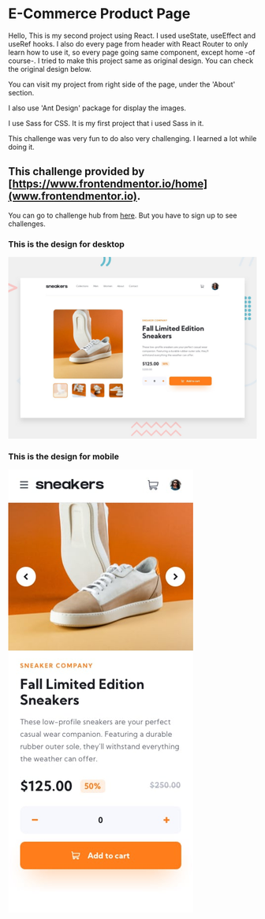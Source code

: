# E-Commerce Product Page

Hello,
This is my second project using React. I used useState, useEffect and useRef hooks.
I also do every page from header with React Router to only learn how to use it, so every page going same component, except home -of course-.
I tried to make this project same as original design.
You can check the original design below.

You can visit my project from right side of the page, under the 'About' section.

I also use 'Ant Design' package for display the images.

I use Sass for CSS. It is my first project that i used Sass in it.

This challenge was very fun to do also very challenging. I learned a lot while doing it.

## This challenge provided by [https://www.frontendmentor.io/home](www.frontendmentor.io).

You can go to challenge hub from [here](https://www.frontendmentor.io/challenges/ecommerce-product-page-UPsZ9MJp6/hub/ecommerce-product-page-rD3JjWkAUG).
But you have to sign up to see challenges.


### This is the design for desktop

![Design preview for the E-commerce product page coding challenge](./design/desktop-preview.jpg)

### This is the design for mobile

![Design preview for the E-commerce product page coding challenge for mobile](./design/mobile-design.jpg)